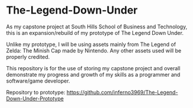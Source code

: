 # The-Legend-Down-Under
As my capstone project at South Hills School of Business and Technology, this is an expansion/rebuild of my prototype of The Legend Down Under.

Unlike my prototype, I will be using assets mainly from The Legend of Zelda: The Minish Cap made by Nintendo. Any other assets used will be properly credited. 

This repository is for the use of storing my capstone project and overall demonstrate my progress and growth of my skills as a programmer and software/game developer. 

Repository to prototype: https://github.com/inferno3969/The-Legend-Down-Under-Prototype
